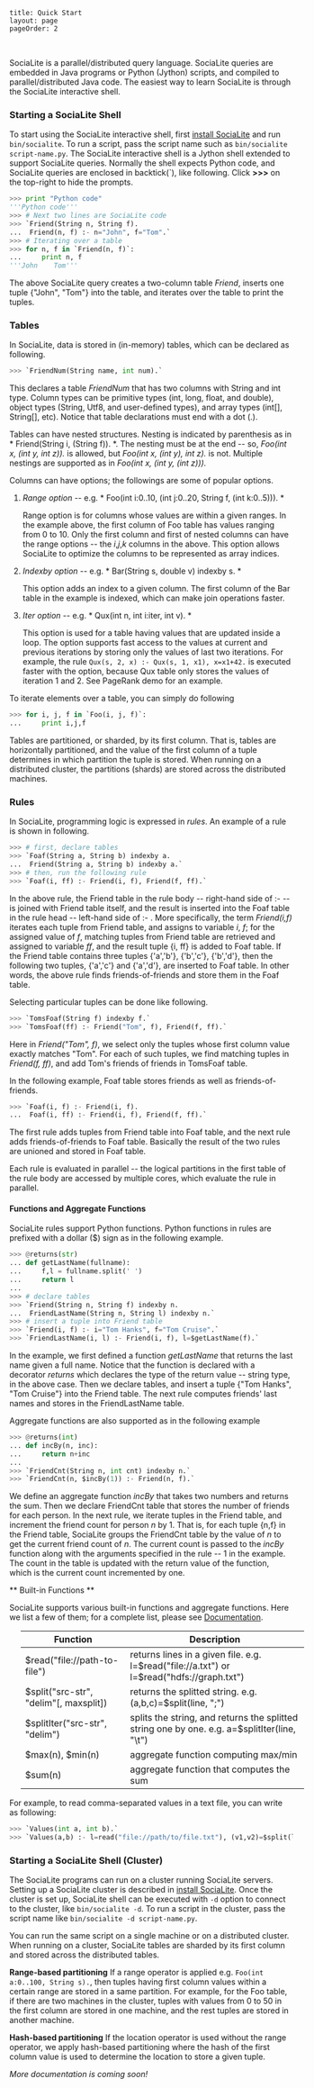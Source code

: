```
title: Quick Start
layout: page
pageOrder: 2
```

<br>

SociaLite is a parallel/distributed query language. SociaLite queries are embedded in Java programs or Python (Jython) scripts, and compiled to parallel/distributed Java code. The easiest way to learn SociaLite is through the SociaLite interactive shell.

### <b>Starting a SociaLite Shell</b>

To start using the SociaLite interactive shell, first [install SociaLite](../install) and run ```bin/socialite```. To run a script, pass the script name such as ```bin/socialite script-name.py```.
The SociaLite interactive shell is a Jython shell extended to support SociaLite queries. 
Normally the shell expects Python code, and SociaLite queries are enclosed in backtick(`), like following.
Click <b>>>></b> on the top-right to hide the prompts.

``` python
>>> print "Python code"
'''Python code'''
>>> # Next two lines are SociaLite code
>>> `Friend(String n, String f).
...  Friend(n, f) :- n="John", f="Tom".`
>>> # Iterating over a table
>>> for n, f in `Friend(n, f)`:
...     print n, f
'''John    Tom'''
```

The above SociaLite query creates a two-column table *Friend*, inserts one tuple {"John", "Tom"} into the table, and iterates over the table to print the tuples.

### <a class="anchor" name="tables"></a><b>Tables</b>

In SociaLite, data is stored in (in-memory) tables, which can be declared as following.

``` python
>>> `FriendNum(String name, int num).`
```

This declares a table *FriendNum* that has two columns with String and int type.  Column types can be primitive types (int, long, float, and double), object types (String, Utf8, and user-defined types), and array types (int[], String[], etc). Notice that table declarations must end with a dot (.).

Tables can have nested structures. Nesting is indicated by parenthesis as in * Friend(String i, (String f)). *.  The nesting must be at the end -- so, *Foo(int x, (int y, int z)).* is allowed, but *Foo(int x, (int y), int z).* is not. Multiple nestings are supported as in *Foo(int x, (int y, (int z))).*

Columns can have options; the followings are some of popular options.

1. *Range option*  -- e.g. * Foo(int i:0..10, (int j:0..20, String f, (int k:0..5))). *

    Range option is for columns whose values are within a given ranges. In the example above, the first column of Foo table has values ranging from 0 to 10.  Only the first column and first of nested columns can have the range options -- the *i*,*j*,*k* columns in the above. This option allows SociaLite to optimize the columns to be represented as array indices. 

2. *Indexby option* -- e.g. * Bar(String s, double v) indexby s. *

    This option adds an index to a given column. The first column of the Bar table in the example is indexed, which can make join operations faster.

3. *Iter option* -- e.g. * Qux(int n, int i:iter, int v). *

    This option is used for a table having values that are updated inside a loop.  The option supports fast access to the values at current and previous iterations by storing only the values of last two iterations.  For example, the rule ```Qux(s, 2, x) :- Qux(s, 1, x1), x=x1+42.``` is executed faster with the option, because Qux table only stores the values of iteration 1 and 2. See PageRank demo for an example.

To iterate elements over a table, you can simply do following

``` python
>>> for i, j, f in `Foo(i, j, f)`:
...     print i,j,f
```

Tables are partitioned, or sharded, by its first column. That is, tables are horizontally partitioned, and the value of the first column of a tuple determines in which partition the tuple is stored. When running on a distributed cluster, the partitions (shards) are stored across the distributed machines.

### <b>Rules</b>

In SociaLite, programming logic is expressed in *rules*. An example of a rule is shown in following.

```python
>>> # first, declare tables
>>> `Foaf(String a, String b) indexby a.
...  Friend(String a, String b) indexby a.`
>>> # then, run the following rule
>>> `Foaf(i, ff) :- Friend(i, f), Friend(f, ff).`
```

In the above rule, the Friend table in the rule body -- right-hand side of :- -- is joined with Friend table itself, and the result is inserted into the Foaf table in the rule head -- left-hand side of :- . More specifically, the term *Friend(i,f)* iterates each tuple from Friend table, and assigns to variable *i*, *f*; for the assigned value of *f*, matching tuples from Friend table are retrieved and assigned to variable *ff*, and the result tuple {i, ff} is added to Foaf table.  If the Friend table contains three tuples {'a','b'}, {'b','c'}, {'b','d'}, then the following two tuples, {'a','c'} and {'a','d'}, are inserted to Foaf table. In other words, the above rule finds friends-of-friends and store them in the Foaf table.

Selecting particular tuples can be done like following.

```python
>>> `TomsFoaf(String f) indexby f.`
>>> `TomsFoaf(ff) :- Friend("Tom", f), Friend(f, ff).`
```

Here in *Friend("Tom", f)*, we select only the tuples whose first column value exactly matches "Tom".  For each of such tuples, we find matching tuples in *Friend(f, ff)*, and add Tom's friends of friends in TomsFoaf table.

In the following example, Foaf table stores friends as well as friends-of-friends.

```python
>>> `Foaf(i, f) :- Friend(i, f).
...  Foaf(i, ff) :- Friend(i, f), Friend(f, ff).`
```

The first rule adds tuples from Friend table into Foaf table, and the next rule adds friends-of-friends to Foaf table. Basically the result of the two rules are unioned and stored in Foaf table.

Each rule is evaluated in parallel -- the logical partitions in the first table of the rule body are accessed by multiple cores, which evaluate the rule in parallel.

#### Functions and Aggregate Functions 

SociaLite rules support Python functions. Python functions in rules are prefixed with a dollar ($) sign as in the following example.

```python
>>> @returns(str)
... def getLastName(fullname):
...     f,l = fullname.split(' ')
...     return l
... 
>>> # declare tables
>>> `Friend(String n, String f) indexby n.
...  FriendLastName(String n, String l) indexby n.`
>>> # insert a tuple into Friend table
>>> `Friend(i, f) :- i="Tom Hanks", f="Tom Cruise".`
>>> `FriendLastName(i, l) :- Friend(i, f), l=$getLastName(f).`
```
In the example, we first defined a function *getLastName* that returns the last name given a full name. Notice that the function is declared with a decorator *returns* which declares the type of the return value -- string type, in the above case.
Then we declare tables, and insert a tuple {"Tom Hanks", "Tom Cruise"} into the Friend table. The next rule computes friends' last names and stores in the FriendLastName table.


Aggregate functions are also supported as in the following example

```python
>>> @returns(int)
... def incBy(n, inc):
...     return n+inc
... 
>>> `FriendCnt(String n, int cnt) indexby n.`
>>> `FriendCnt(n, $incBy(1)) :- Friend(n, f).`
```

We define an aggregate function *incBy* that takes two numbers and returns the sum. Then we declare FriendCnt table that stores the number of friends for each person. In the next rule, we iterate tuples in the Friend table, and increment the friend count for person *n* by 1. That is, for each tuple {n,f} in the Friend table, SociaLite groups the FriendCnt table by the value of *n* to get the current friend count of *n*. The current count is passed to the *incBy* function along with the arguments specified in the rule -- 1 in the example. The count in the table is updated with the return value of the function, which is the current count incremented by one.

** Built-in Functions **

SociaLite supports various built-in functions and aggregate functions.
Here we list a few of them; for a complete list, please see [Documentation](../documentation).

<table class="table-striped table-bordered table-condensed" width="720" style="margin-left:20px">
<thead> <tr>
<th class="span3">Function </th> <th class="span4">Description </th>
</tr> </thead>
<tbody>
<tr><td>$read("file://path-to-file")</td>
    <td>returns lines in a given file. e.g. l=$read("file://a.txt") or l=$read("hdfs://graph.txt") </td></tr>
<tr><td>$split("src-str", "delim"[, maxsplit])</td>
    <td>returns the splitted string. e.g. (a,b,c)=$split(line, ";") </td></tr>
<tr><td>$splitIter("src-str", "delim")</td>
    <td>splits the string, and returns the splitted string one by one. e.g. a=$splitIter(line, "\t")</td></tr>
<tr><td>$max(n), $min(n)</td>
    <td>aggregate function computing max/min</td></tr>
<tr><td>$sum(n)</td>
    <td>aggregate function that computes the sum</td></tr>
</tr>
</tbody>
</table>

For example, to read comma-separated values in a text file, you can write as following:

```python
>>> `Values(int a, int b).`
>>> `Values(a,b) :- l=read("file://path/to/file.txt"), (v1,v2)=$split(l), a=$toInt(v1), b=$toInt(v2).`
```

### <b>Starting a SociaLite Shell (Cluster)</b>

The SociaLite programs can run on a cluster running SociaLite servers. Setting up a SociaLite cluster is described in [install SociaLite](../install). Once the cluster is set up, SociaLite shell can be executed with ```-d``` option to connect to the cluster, like ```bin/socialite -d```.  To run a script in the cluster, pass the script name like ```bin/socialite -d script-name.py```.

You can run the same script on a single machine or on a distributed cluster. When running on a cluster, SociaLite tables are sharded by its first column and stored across the distributed tables.

**Range-based partitioning**
If a range operator is applied e.g. ```Foo(int a:0..100, String s).```, then tuples having first column values within a certain range are stored in a same partition.  For example, for the Foo table, if there are two machines in the cluster, tuples with values from 0 to 50 in the first column are stored in one machine, and the rest tuples are stored in another machine.

**Hash-based partitioning**
If the location operator is used without the range operator, we apply hash-based partitioning where the hash of the first column value is used to determine the location to store a given tuple.

<i>More documentation is coming soon! </i>
